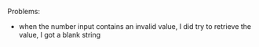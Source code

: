 Problems:

- when the number input contains an invalid value, I did try to retrieve the value, I got a blank string
